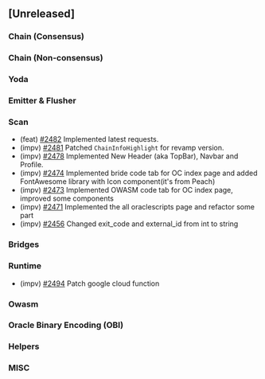 <!--
(feat): New feature
(impv): Improvement / Enhancement
(docs): Documentation
(bugs): Bug fixes
(chore): Chore/cleanup work
-->

## [Unreleased]

### Chain (Consensus)

### Chain (Non-consensus)

### Yoda

### Emitter & Flusher

### Scan

- (feat) [\#2482](https://github.com/bandprotocol/bandchain/pull/2482) Implemented latest requests.
- (impv) [\#2481](https://github.com/bandprotocol/bandchain/pull/2481) Patched `ChainInfoHighlight` for revamp version.
- (impv) [\#2478](https://github.com/bandprotocol/bandchain/pull/2478) Implemented New Header (aka TopBar), Navbar and Profile.
- (impv) [\#2474](https://github.com/bandprotocol/bandchain/pull/2474) Implemented bride code tab for OC index page and added FontAwesome library with Icon component(it's from Peach)
- (impv) [\#2473](https://github.com/bandprotocol/bandchain/pull/2473) Implemented OWASM code tab for OC index page, improved some components
- (impv) [\#2471](https://github.com/bandprotocol/bandchain/pull/2471) Implemented the all oraclescripts page and refactor some part
- (impv) [\#2456](https://github.com/bandprotocol/bandchain/pull/2456) Changed exit_code and external_id from int to string

### Bridges

### Runtime

- (impv) [\#2494](https://github.com/bandprotocol/bandchain/pull/2494) Patch google cloud function

### Owasm

### Oracle Binary Encoding (OBI)

### Helpers

### MISC
